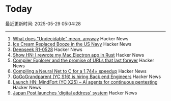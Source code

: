 # Today

最近更新时间: 2025-05-29 05:04:28

--- 
1. [What does "Undecidable" mean, anyway](https://buttondown.com/hillelwayne/archive/what-does-undecidable-mean-anyway/) Hacker News
2. [Ice Cream Replaced Booze in the US Navy](https://www.oldsaltblog.com/2025/05/how-ice-cream-replaced-booze-in-the-us-navy-2/) Hacker News
3. [Deepseek R1-0528](https://huggingface.co/deepseek-ai/DeepSeek-R1-0528) Hacker News
4. [Show HN: I rewrote my Mac Electron app in Rust](https://desktopdocs.com/?v=2025) Hacker News
5. [Compiler Explorer and the promise of URLs that last forever](https://xania.org/202505/compiler-explorer-urls-forever) Hacker News
6. [Compiling a Neural Net to C for a 1,744× speedup](https://slightknack.dev/blog/difflogic/) Hacker News
7. [GoGoGrandparent (YC S16) is hiring Back end Engineers](https://news.ycombinator.com/item?id=44118127) Hacker News
8. [Launch HN: MindFort (YC X25) – AI agents for continuous pentesting](https://news.ycombinator.com/item?id=44117465) Hacker News
9. [Japan Post launches 'digital address' system](https://www.japantimes.co.jp/business/2025/05/27/companies/japan-post-digital-address/) Hacker News

